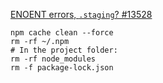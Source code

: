 [ENOENT errors, `.staging`? #13528](https://github.com/npm/npm/issues/13528)

```
npm cache clean --force
rm -rf ~/.npm
# In the project folder:
rm -rf node_modules
rm -f package-lock.json
```

